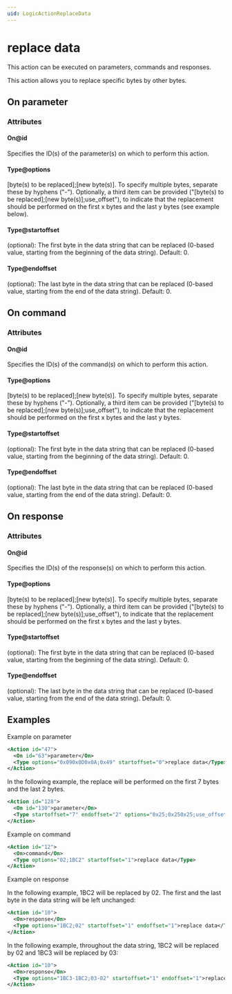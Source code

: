 ```yaml
---
uid: LogicActionReplaceData
---
```


# replace data

This action can be executed on parameters, commands and responses.

This action allows you to replace specific bytes by other bytes.

## On parameter

### Attributes

#### On@id

Specifies the ID(s) of the parameter(s) on which to perform this action.

#### Type@options

[byte(s) to be replaced];[new byte(s)]. To specify multiple bytes, separate these by hyphens ("-"). Optionally, a third item can be provided ("[byte(s) to be replaced];[new byte(s)];use_offset"), to indicate that the replacement should be performed on the first x bytes and the last y bytes (see example below).

#### Type@startoffset

(optional): The first byte in the data string that can be replaced (0-based value, starting from the beginning of the data string). Default: 0.

#### Type@endoffset

(optional): The last byte in the data string that can be replaced (0-based value, starting from the end of the data string). Default: 0.

## On command

### Attributes

#### On@id

Specifies the ID(s) of the command(s) on which to perform this action.

#### Type@options

[byte(s) to be replaced];[new byte(s)]. To specify multiple bytes, separate these by hyphens ("-"). Optionally, a third item can be provided ("[byte(s) to be replaced];[new byte(s)];use_offset"), to indicate that the replacement should be performed on the first x bytes and the last y bytes.

#### Type@startoffset

(optional): The first byte in the data string that can be replaced (0-based value, starting from the beginning of the data string). Default: 0.

#### Type@endoffset

(optional): The last byte in the data string that can be replaced (0-based value, starting from the end of the data string). Default: 0.

## On response

### Attributes

#### On@id

Specifies the ID(s) of the response(s) on which to perform this action.

#### Type@options

[byte(s) to be replaced];[new byte(s)]. To specify multiple bytes, separate these by hyphens ("-"). Optionally, a third item can be provided ("[byte(s) to be replaced];[new byte(s)];use_offset"), to indicate that the replacement should be performed on the first x bytes and the last y bytes.

#### Type@startoffset

(optional): The first byte in the data string that can be replaced (0-based value, starting from the beginning of the data string). Default: 0.

#### Type@endoffset

(optional): The last byte in the data string that can be replaced (0-based value, starting from the end of the data string). Default: 0.

## Examples

Example on parameter

```xml
<Action id="47">
  <On id="63">parameter</On>
  <Type options="0x090x0D0x0A;0x49" startoffset="0">replace data</Type>
</Action>
```

In the following example, the replace will be performed on the first 7 bytes and the last 2 bytes.

```xml
<Action id="128">
  <On id="130">parameter</On>
  <Type startoffset="7" endoffset="2" options="0x25;0x250x25;use_offset">replace data</Type>
</Action>
```

Example on command

```xml
<Action id="12">
  <On>command</On>
  <Type options="02;1BC2" startoffset="1">replace data</Type>
</Action>
```

Example on response

In the following example, 1BC2 will be replaced by 02. The first and the last byte in the data string will be left unchanged:

```xml
<Action id="10">
  <On>response</On>
  <Type options="1BC2;02" startoffset="1" endoffset="1">replace data</Type>
</Action>
```

In the following example, throughout the data string, 1BC2 will be replaced by 02 and 1BC3 will be replaced by 03:

```xml
<Action id="10">
  <On>response</On>
  <Type options="1BC3-1BC2;03-02" startoffset="1" endoffset="1">replace data</Type>
</Action>
```
